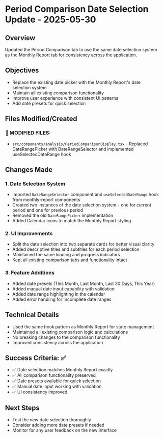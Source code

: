# Period Comparison Date Selection Update - 2025-05-30

## Overview
Updated the Period Comparison tab to use the same date selection system as the Monthly Report tab for consistency across the application.

## Objectives
- Replace the existing date picker with the Monthly Report's date selection system
- Maintain all existing comparison functionality
- Improve user experience with consistent UI patterns
- Add date presets for quick selection

## Files Modified/Created

### 🔄 MODIFIED FILES:
- `src/components/analysis/PeriodComparisonDisplay.tsx` - Replaced DateRangePicker with DateRangeSelector and implemented useSelectedDateRange hook

## Changes Made

### 1. Date Selection System
- Imported `DateRangeSelector` component and `useSelectedDateRange` hook from monthly-report components
- Created two instances of the date selection system - one for current period and one for previous period
- Removed the old `DateRangePicker` implementation
- Added Calendar icons to match the Monthly Report styling

### 2. UI Improvements
- Split the date selection into two separate cards for better visual clarity
- Added descriptive titles and subtitles for each period selection
- Maintained the same loading and progress indicators
- Kept all existing comparison tabs and functionality intact

### 3. Feature Additions
- Added date presets (This Month, Last Month, Last 30 Days, This Year)
- Added manual date input capability with validation
- Added date range highlighting in the calendar
- Added error handling for incomplete date ranges

## Technical Details
- Used the same hook pattern as Monthly Report for state management
- Maintained all existing comparison logic and calculations
- No breaking changes to the comparison functionality
- Improved consistency across the application

## Success Criteria: ✅
- ✅ Date selection matches Monthly Report exactly
- ✅ All comparison functionality preserved
- ✅ Date presets available for quick selection
- ✅ Manual date input working with validation
- ✅ UI consistency improved

## Next Steps
- Test the new date selection thoroughly
- Consider adding more date presets if needed
- Monitor for any user feedback on the new interface
